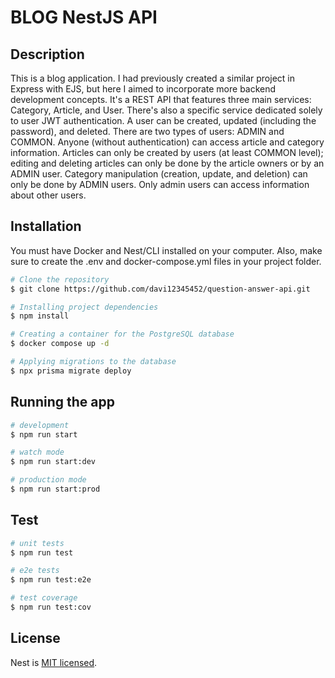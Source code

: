 # BLOG NestJS API

## Description

<p>
This is a blog application. I had previously created a similar project in Express with EJS, but here I aimed to incorporate more backend development concepts. It's a REST API that features three main services: Category, Article, and User. There's also a specific service dedicated solely to user JWT authentication. A user can be created, updated (including the password), and deleted. There are two types of users: ADMIN and COMMON. Anyone (without authentication) can access article and category information. Articles can only be created by users (at least COMMON level); editing and deleting articles can only be done by the article owners or by an ADMIN user. Category manipulation (creation, update, and deletion) can only be done by ADMIN users. Only admin users can access information about other users.
</p>

## Installation

<p>
You must have Docker and Nest/CLI installed on your computer. Also, make sure to 
create the .env and docker-compose.yml files in your project folder.
</p>

```bash
# Clone the repository
$ git clone https://github.com/davi12345452/question-answer-api.git

# Installing project dependencies
$ npm install

# Creating a container for the PostgreSQL database
$ docker compose up -d

# Applying migrations to the database
$ npx prisma migrate deploy
```

## Running the app

```bash
# development
$ npm run start

# watch mode
$ npm run start:dev

# production mode
$ npm run start:prod
```

## Test

```bash
# unit tests
$ npm run test

# e2e tests
$ npm run test:e2e

# test coverage
$ npm run test:cov
```

## License

Nest is [MIT licensed](LICENSE).
